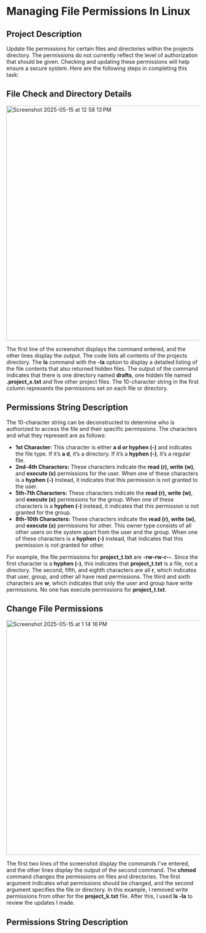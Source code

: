 # Managing File Permissions In Linux

## Project Description  
Update file permissions for certain files and directories within the projects directory. The permissions do not currently reflect the level of
authorization that should be given. Checking and updating these permissions will help ensure a secure system. Here are the following steps in completing this task:
## File Check and Directory Details
<img width="612" alt="Screenshot 2025-05-15 at 12 58 13 PM" src="https://github.com/user-attachments/assets/dee5c614-239c-49f7-b240-b1ae0ccab411" />

The first line of the screenshot displays the command entered, and the other lines display the output. The code lists all contents of the projects directory. The **ls** command with the **-la** option to display a detailed listing of the file contents that also returned hidden files. The output of the command indicates that there is one directory named **drafts**, one hidden file named **.project_x.txt** and five other project files. The 10-character string in the first column represents the permissions set on each file or directory.
## Permissions String Description
The 10-character string can be deconstructed to determine who is authorized to access the file and their specific permissions. The characters and what they represent are as follows:

- **1st Character:** This character is either **a d or hyphen (-)** and indicates the file type. If it’s **a d**, it’s a directory. If it’s a **hyphen (-)**, it’s a regular
file.
- **2nd-4th Characters:** These characters indicate the **read (r), write (w)**, and **execute (x)** permissions for the user. When one of these characters is a **hyphen (-)** instead, it indicates that this permission is not granted to the user.
- **5th-7th Characters:** These characters indicate the **read (r), write (w)**, and **execute (x)** permissions for the group. When one of these characters is a **hyphen (-)** instead, it indicates that this permission is not granted for the group.
- **8th-10th Characters:** These characters indicate the **read (r), write (w)**, and **execute (x)** permissions for other. This owner type consists of all other users on the system apart from the user and the group. When one of these characters is a **hyphen (-)** instead, that indicates that this permission is not granted for other.

For example, the file permissions for **project_t.txt** are **-rw-rw-r--**. Since the first character is a **hyphen (-)**, this indicates that **project_t.txt** is a file, not a directory. The second, fifth, and eighth characters are all **r**, which indicates that user, group, and other all have read permissions. The third and sixth characters are **w**, which indicates that only the user and group have write permissions. No one has execute permissions for **project_t.txt**.
## Change File Permissions
<img width="612" alt="Screenshot 2025-05-15 at 1 14 16 PM" src="https://github.com/user-attachments/assets/c975c914-b593-499b-b5ce-f17b222e8440" />

The first two lines of the screenshot display the commands I've entered, and the other lines display the output of the second command. The **chmod** command changes the permissions on files and directories. The first argument indicates what permissions should be changed, and the second argument specifies the file or directory. In this example, I removed write permissions from other for the **project_k.txt** file. After this, I used **ls -la** to review the updates I made.


## Permissions String Description

